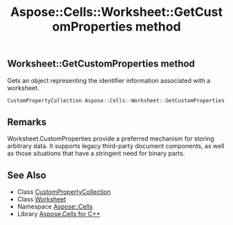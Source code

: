 ﻿---
title: Aspose::Cells::Worksheet::GetCustomProperties method
linktitle: GetCustomProperties
second_title: Aspose.Cells for C++ API Reference
description: 'Aspose::Cells::Worksheet::GetCustomProperties method. Gets an object representing the identifier information associated with a worksheet in C++.'
type: docs
weight: 11000
url: /cpp/aspose.cells/worksheet/getcustomproperties/
---
## Worksheet::GetCustomProperties method


Gets an object representing the identifier information associated with a worksheet.

```cpp
CustomPropertyCollection Aspose::Cells::Worksheet::GetCustomProperties()
```

## Remarks


Worksheet.CustomProperties provide a preferred mechanism for storing arbitrary data. It supports legacy third-party document components, as well as those situations that have a stringent need for binary parts. 
## See Also

* Class [CustomPropertyCollection](../../../aspose.cells.properties/custompropertycollection/)
* Class [Worksheet](../)
* Namespace [Aspose::Cells](../../)
* Library [Aspose.Cells for C++](../../../)
